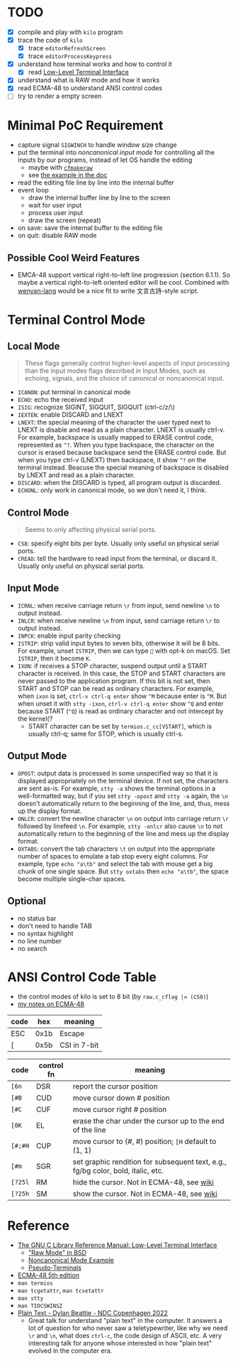 # TODO
- [x] compile and play with `kilo` program
- [x] trace the code of `kilo`
    - [x] trace `editorRefreshScreen`
    - [x] trace `editorProcessKeypress`
- [x] understand how terminal works and how to control it
    - [x] read [Low-Level Terminal Interface](https://www.gnu.org/software/libc/manual/html_node/Low_002dLevel-Terminal-Interface.html)
- [x] understand what is RAW mode and how it works
- [x] read ECMA-48 to understand ANSI control codes
- [ ] try to render a empty screen

# Minimal PoC Requirement
- capture signal `SIGWINCH` to handle window size change
- put the terminal into *noncanonical input mode* for controlling all the inputs by our programs, instead of let OS handle the editing
    - maybe with [`cfmakeraw`](https://www.gnu.org/software/libc/manual/html_node/Noncanonical-Input.html#index-cfmakeraw)
    - see [the example in the doc](https://www.gnu.org/software/libc/manual/html_node/Noncanon-Example.html)
- read the editing file line by line into the internal buffer
- event loop
    - draw the internal buffer line by line to the screen
    - wait for user input
    - process user input
    - draw the screen (repeat)
- on save: save the internal buffer to the editing file
- on quit: disable RAW mode

## Possible Cool Weird Features
- EMCA-48 support vertical right-to-left line progression (section 6.1.1). So maybe a vertical right-to-left oriented editor will be cool. Combined with [wenyan-lang](https://github.com/wenyan-lang/wenyan?tab=readme-ov-file) would be a nice fit to write 文言古詩-style script.

# Terminal Control Mode
## Local Mode
> These flags generally control higher-level aspects of input processing than the input modes flags described in Input Modes, such as echoing, signals, and the choice of canonical or noncanonical input.
- `ICANON`: put terminal in canonical mode
- `ECHO`: echo the received input
- `ISIG`: recognize SIGINT, SIGQUIT, SIGQUIT (ctrl-c/z/\\)
- `IEXTEN`: enable DISCARD and LNEXT
- `LNEXT`: the special meaning of the character the user typed next to LNEXT is disable and read as a plain character. LNEXT is usually ctrl-v. For example, backspace is usually mapped to ERASE control code, represented as `^?`. When you type backspace, the character on the cursor is erased because backspace send the ERASE control code. But when you type ctrl-v (LNEXT) then backspace, it show `^?` on the terminal instead. Beacuse the special meaning of backspace is disabled by LNEXT and read as a plain character.
- `DISCARD`: when the DISCARD is typed, all program output is discarded.
- `ECHONL`: only work in canonical mode, so we don't need it, I think.

## Control Mode
> Seems to only affecting physical serial ports.
- `CS8`: specify eight bits per byte. Usually only useful on physical serial ports.
- `CREAD`: tell the hardware to read input from the terminal, or discard it. Usually only useful on physical serial ports.

## Input Mode
- `ICRNL`: when receive carriage return `\r` from input, send newline `\n` to output instead.
- `INLCR`: when receive newline `\n` from input, send carriage return `\r` to output instead.
- `INPCK`: enable input parity checking
- `ISTRIP`: strip valid input bytes to seven bits, otherwise it will be 8 bits. For example, unset `ISTRIP`, then we can type `` with opt-k on macOS. Set `ISTRIP`, then it become `K`.
- `IXON`: if receives a STOP character, suspend output until a START character is received. In this case, the STOP and START characters are never passed to the application program. If this bit is not set, then START and STOP can be read as ordinary characters. For example, when `ixon` is set, `ctrl-v ctrl-q enter` show `^M` because enter is `^M`. But when unset it with `stty -ixon`, `ctrl-v ctrl-q enter` show `^Q` and enter because START (`^Q`) is read as ordinary character and not intercept by the kernel(?
    - START character can be set by `termios.c_cc[VSTART]`, which is usually ctrl-q; same for STOP, which is usually ctrl-s.

## Output Mode
- `OPOST`: output data is processed in some unspecified way so that it is displayed appropriately on the terminal device. If not set, the characters are sent as-is. For example, `stty -a` shows the terminal options in a well-formatted way, but if you set `stty -opost` and `stty -a` again, the `\n` doesn't automatically return to the beginning of the line, and, thus, mess up the display format.
- `ONLCR`: convert the newline character `\n` on output into carriage return `\r` followed by linefeed `\n`. For example, `stty -onlcr` also cause `\n` to not automatically return to the beginning of the line and mess up the display format.
- `OXTABS`: convert the tab characters `\t` on output into the appropriate number of spaces to emulate a tab stop every eight columns. For example, type `echo "a\tb"` and select the tab with mouse get a big chunk of one single space. But `stty oxtabs` then `echo "a\tb"`, the space become multiple single-char spaces.

## Optional
- no status bar
- don't need to handle TAB
- no syntax highlight
- no line number
- no search

# ANSI Control Code Table
- the control modes of kilo is set to 8 bit (by `raw.c_cflag |= (CS8)`)
- [my notes on ECMA-48](https://app.heptabase.com/fe2dcb7b-fdfc-4173-a112-aaa81e688360/card/6c9de788-1b27-4a16-9173-51af63b9da51)

code  |  hex  |  meaning
----- | ----- | --------
ESC   | 0x1b  | Escape
[     | 0x5b  | CSI in 7-bit
<!-- {{{
n     | 0x6e  |
B     | 0x42  |
C     | 0x43  |
?     | 0x3f  |
l     | 0x6c  |
H     | 0x48  |
h     | 0x68  |
m     | 0x6d  |
K     | 0x4b  |
}}} -->

code  | control fn | meaning
----- | ---------- | ---------
`[6n`   | DSR        | report the cursor position
`[#B`   | CUD        | move cursor down # position
`[#C`   | CUF        | move cursor right # position
`[0K`   | EL         | erase the char under the cursor up to the end of the line
`[#;#H` | CUP        | move cursor to (#, #) position; `[H` default to (1, 1)
`[#m`   | SGR        | set graphic rendition for subsequent text, e.g., fg/bg color, bold, italic, etc.
`[?25l` | RM         | hide the cursor. Not in ECMA-48, see [wiki](https://en.wikipedia.org/wiki/ANSI_escape_code#SCP)
`[?25h` | SM         | show the cursor. Not in ECMA-48, see [wiki](https://en.wikipedia.org/wiki/ANSI_escape_code#SCP)


# Reference
- [The GNU C Library Reference Manual: Low-Level Terminal Interface](https://www.gnu.org/software/libc/manual/html_node/Low_002dLevel-Terminal-Interface.html)
    - ["Raw Mode" in BSD](https://www.gnu.org/software/libc/manual/html_node/Noncanonical-Input.html#index-cfmakeraw)
    - [Noncanonical Mode Example](https://www.gnu.org/software/libc/manual/html_node/Noncanon-Example.html)
    - [Pseudo-Terminals](https://www.gnu.org/software/libc/manual/html_node/Pseudo_002dTerminals.html)
- [ECMA-48 5th edition](https://ecma-international.org/publications-and-standards/standards/ecma-48/)
- `man termios`
- `man tcgetattr`, `man tcsetattr`
- `man stty`
- `man TIOCSWINSZ`
- [Plain Text - Dylan Beattie - NDC Copenhagen 2022](https://www.youtube.com/watch?v=gd5uJ7Nlvvo)
    - Great talk for understand "plain text" in the computer. It answers a lot of question for who never saw a teletypewriter, like why we need `\r` and `\n`, what does `ctrl-c`, the code design of ASCII, etc. A very interesting talk for anyone whose interested in how "plain text" evolved in the computer era.

<!--- vim: foldmethod=marker
